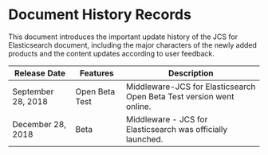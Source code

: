 # Document History Records

This document introduces the important update history of the JCS for Elasticsearch document, including the major characters of the newly added products and the content updates according to user feedback.

|Release Date|Features|Description|
|-|-|-|
|September 28, 2018|Open Beta Test|Middleware-JCS for Elasticsearch Open Beta Test version went online.|
|December 28, 2018|Beta|Middleware - JCS for Elasticsearch was officially launched.|
